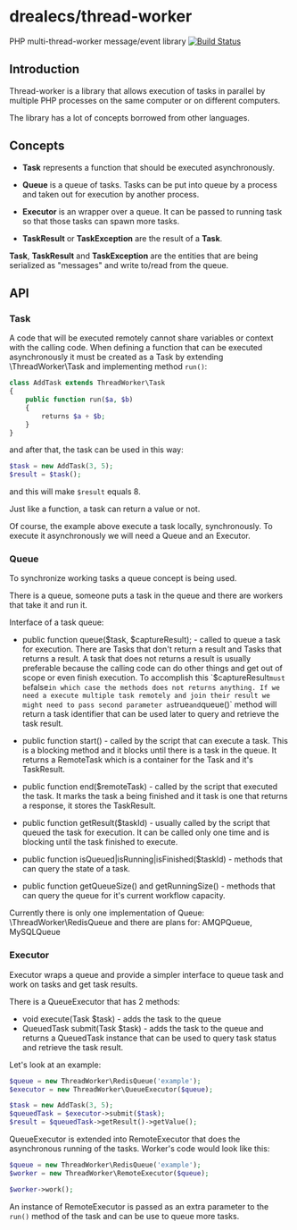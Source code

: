 drealecs/thread-worker
=============

PHP multi-thread-worker message/event library
[![Build Status](https://secure.travis-ci.org/drealecs/thread-worker.png?branch=master)](http://travis-ci.org/drealecs/thread-worker)

Introduction
------------

Thread-worker is a library that allows execution of tasks in parallel by multiple PHP processes
on the same computer or on different computers.

The library has a lot of concepts borrowed from other languages.



Concepts
--------

 - **Task** represents a function that should be executed asynchronously.

 - **Queue** is a queue of tasks. Tasks can be put into queue by a process and taken out for execution by another process.

 - **Executor** is an wrapper over a queue. It can be passed to running task so that those tasks can spawn more tasks.

 - **TaskResult** or **TaskException** are the result of a **Task**.

**Task**, **TaskResult** and **TaskException** are the entities that are being serialized as "messages" and write to/read from the queue.

API
---

### Task

A code that will be executed remotely cannot share variables or context with the calling code. When defining a function
that can be executed asynchronously it must be created as a Task by extending \ThreadWorker\Task and implementing method `run()`:
``` php
class AddTask extends ThreadWorker\Task
{
    public function run($a, $b)
    {
        returns $a + $b;
    }
}
```
and after that, the task can be used in this way:
``` php
$task = new AddTask(3, 5);
$result = $task();
```
and this will make `$result` equals 8.

Just like a function, a task can return a value or not.

Of course, the example above execute a task locally, synchronously. To execute it asynchronously we will need a Queue and an Executor.

### Queue

To synchronize working tasks a queue concept is being used.

There is a queue, someone puts a task in the queue and there are workers that take it and run it.


Interface of a task queue:

 - public function queue($task, $captureResult); - called to queue a task for execution. There are Tasks that don't return a result and Tasks that returns a result.
A task that does not returns a result is usually preferable because the calling code can do other things and get out of scope or even finish execution.
To accomplish this `$captureResult` must be `false` in which case the methods does not returns anything.
If we need a execute multiple task remotely and join their result we might need to pass second parameter as `true` and `queue()` method will return a task
identifier that can be used later to query and retrieve the task result.

 - public function start() - called by the script that can execute a task. This is a blocking method and it blocks until there is a task in the queue.
It returns a RemoteTask which is a container for the Task and it's TaskResult.

 - public function end($remoteTask) - called by the script that executed the task. It marks the task a being finished and it task is one that returns
a response, it stores the TaskResult.

 - public function getResult($taskId) - usually called by the script that queued the task for execution. It can be called only one time and is blocking
until the task finished to execute.

 - public function isQueued|isRunning|isFinished($taskId) - methods that can query the state of a task.

 - public function getQueueSize() and getRunningSize() - methods that can query the queue for it's current workflow capacity.

Currently there is only one implementation of Queue: \ThreadWorker\RedisQueue and there are plans for: AMQPQueue, MySQLQueue


### Executor

Executor wraps a queue and provide a simpler interface to queue task and work on tasks and get task results.

There is a QueueExecutor that has 2 methods:

 - void execute(Task $task) - adds the task to the queue
 - QueuedTask submit(Task $task) - adds the task to the queue and returns a QueuedTask instance that can be used to query task status and retrieve the task result.

Let's look at an example:

``` php
$queue = new ThreadWorker\RedisQueue('example');
$executor = new ThreadWorker\QueueExecutor($queue);

$task = new AddTask(3, 5);
$queuedTask = $executor->submit($task);
$result = $queuedTask->getResult()->getValue();
```

QueueExecutor is extended into RemoteExecutor that does the asynchronous running of the tasks.
Worker's code would look like this:

``` php
$queue = new ThreadWorker\RedisQueue('example');
$worker = new ThreadWorker\RemoteExecutor($queue);

$worker->work();
```

An instance of RemoteExecutor is passed as an extra parameter to the `run()` method of the task and can be use to queue more tasks.
